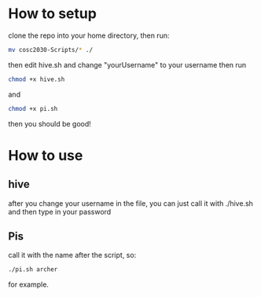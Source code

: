 # How to setup
clone the repo into your home directory, then run:
```bash
mv cosc2030-Scripts/* ./
```
then edit hive.sh and change "yourUsername" to your username
then run
```bash
chmod +x hive.sh
```
and
```bash
chmod +x pi.sh
```
then you should be good!

# How to use
## hive
after you change your username in the file, you can just call it with ./hive.sh and then type in your password

## Pis
call it with the name after the script, so:
```bash
./pi.sh archer
```
for example.
